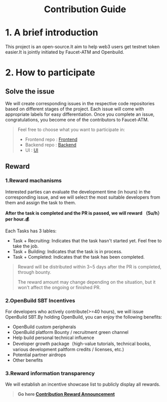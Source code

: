 <div align='center'>

# Contribution Guide

</div>

# 1. A brief introduction
This project is an open-source.It aim to help web3 users get testnet token easier.It is jointly initiated by  Faucet-ATM and Openbuild.

# 2. How to participate
## Solve the issue

We will create corresponding issues in the respective code repositories based on different stages of the project. Each issue will come with appropriate labels for easy differentiation. Once you complete an issue, congratulations, you become one of the contributors to Faucet-ATM. 

> Feel free to choose what you want to participate in: 
> - Frontend repo :  <a href="https://github.com/Faucet-ATM/Faucet-FrontEnd/issues">Frontend</a>
> - Backend repo : <a href="">Backend</a>
> -  UI : <a href="">UI</a>

## Reward

### 1.Reward machanisms
Interested parties can evaluate the development time (in hours) in the
corresponding issue, and we will select the most suitable developers from them and assign the task to them.

**After the task is completed and the PR is passed, we will reward （5u/h） per
hour.💰**

Each Tasks has 3 lables:

- Task + Recruiting: Indicates that the task hasn't started yet. Feel free to take the job.
- Task + Building:  Indicates that the task is in process.
- Task + Completed: Indicates that the task has been completed.

> Reward will be distributed within 3~5 days after the PR is completed, through bounty.
>  
> The reward amount may change depending on the situation, but it won't affect the ongoing or finished PR.

### 2.OpenBuild SBT Incentives
For developers who actively contribute(>=40 hours), we will issue OpenBuild SBT.By holding OpenBuild, you can enjoy the following benefits:
- OpenBuild custom peripherals
- OpenBuild platform Bounty / recruitment green channel
- Help build personal technical influence
- Developer growth package（high-value tutorials, technical books, various development paltform credits / licenses, etc.)
- Potential partner airdrops
- Other benefits

### 3.Reward information transparency
We will establish an incentive showcase list to publicly display all rewards.  
> **Go here [Contribution Reward Announcement]()**
